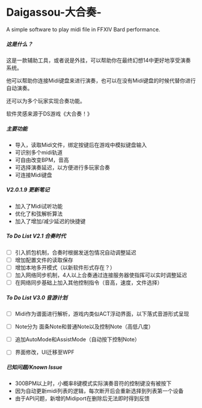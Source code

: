 # Daigassou-大合奏-
A simple software to play midi file in FFXIV Bard performance.


##### 这是什么？

这是一款辅助工具，或者说是外挂，可以帮助你在最终幻想14中更好地享受演奏系统。

他可以帮助你连接Midi键盘来进行演奏，也可以在没有Midi键盘的时候代替你进行自动演奏。

还可以为多个玩家实现合奏功能。

软件灵感来源于DS游戏《大合奏！》

##### 主要功能

- 导入，读取Midi文件，绑定按键后在游戏中模拟键盘输入
- 可识别多个midi轨道
- 可自由改变BPM，音高
- 可选择演奏延迟，以方便进行多玩家合奏
- 可连接Midi键盘

##### V2.0.1.9 更新笔记
- 加入了Midi试听功能
- 优化了和弦解析算法
- 加入了增加/减少延迟的快捷键

##### To Do List V2.1 合奏时代
- [ ] 引入抓包机制，合奏时根据发送包情况自动调整延迟
- [ ] 增加配置文件的读取保存
- [ ] 增加本地多开模式（以新软件形式存在？）
- [ ] 加入网络同步机制，4人以上合奏通过连接服务器使指挥可以实时调整延迟
- [ ] 在网络同步基础上加入其他控制指令（音高，速度，文件选择）

##### To Do List V3.0 音游计划

- [ ] Midi作为谱面进行解析，游戏内类似ACT浮动界面，以下落式音游形式呈现
- [ ] Note分为 面条Note和普通Note以及控制Note（高低八度）
- [ ] 追加AutoMode和AssistMode（自动按下控制Note）
- [ ] 界面修改，UI迁移至WPF



##### 已知问题/Known Issue

- 300BPM以上时，小概率8键模式实际演奏音符的控制键没有被按下
- 因为自动更新midi列表的逻辑，每次断开后会重新选择到列表第一个设备
- 由于API问题，新增的Midiport在删除后无法即时得到反馈


